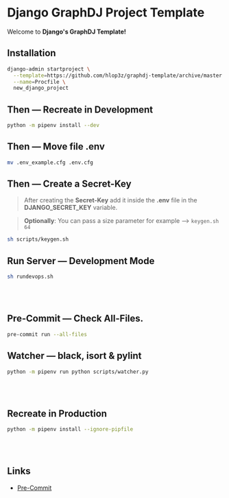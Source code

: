 # Django GraphDJ Project Template

Welcome to **Django's GraphDJ Template!**

## Installation
```sh
django-admin startproject \
  --template=https://github.com/hlop3z/graphdj-template/archive/master.zip \
  --name=Procfile \
  new_django_project
```

## Then — Recreate in **Development**
```sh
python -m pipenv install --dev
```

## Then — Move file **.env**
```sh
mv .env_example.cfg .env.cfg
```

## Then — Create a **Secret-Key**
> After creating the **Secret-Key** add it inside the **.env** file in the **DJANGO_SECRET_KEY** variable.

> **Optionally**: You can pass a size parameter for example —> `keygen.sh 64`
```sh
sh scripts/keygen.sh
```

## Run Server — Development Mode
```sh
sh rundevops.sh
```

<br/><br/>

## Pre-Commit — Check All-Files.
```sh
pre-commit run --all-files
```

## Watcher — black, isort & pylint
```sh
python -m pipenv run python scripts/watcher.py
```

<br/><br/>

## Recreate in **Production**
```sh
python -m pipenv install --ignore-pipfile
```

<br/><br/>

## Links
* [Pre-Commit](https://github.com/pre-commit/pre-commit)
